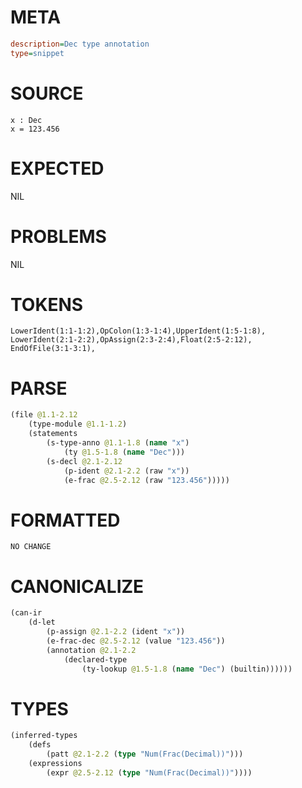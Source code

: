 # META
~~~ini
description=Dec type annotation
type=snippet
~~~
# SOURCE
~~~roc
x : Dec
x = 123.456
~~~
# EXPECTED
NIL
# PROBLEMS
NIL
# TOKENS
~~~zig
LowerIdent(1:1-1:2),OpColon(1:3-1:4),UpperIdent(1:5-1:8),
LowerIdent(2:1-2:2),OpAssign(2:3-2:4),Float(2:5-2:12),
EndOfFile(3:1-3:1),
~~~
# PARSE
~~~clojure
(file @1.1-2.12
	(type-module @1.1-1.2)
	(statements
		(s-type-anno @1.1-1.8 (name "x")
			(ty @1.5-1.8 (name "Dec")))
		(s-decl @2.1-2.12
			(p-ident @2.1-2.2 (raw "x"))
			(e-frac @2.5-2.12 (raw "123.456")))))
~~~
# FORMATTED
~~~roc
NO CHANGE
~~~
# CANONICALIZE
~~~clojure
(can-ir
	(d-let
		(p-assign @2.1-2.2 (ident "x"))
		(e-frac-dec @2.5-2.12 (value "123.456"))
		(annotation @2.1-2.2
			(declared-type
				(ty-lookup @1.5-1.8 (name "Dec") (builtin))))))
~~~
# TYPES
~~~clojure
(inferred-types
	(defs
		(patt @2.1-2.2 (type "Num(Frac(Decimal))")))
	(expressions
		(expr @2.5-2.12 (type "Num(Frac(Decimal))"))))
~~~
